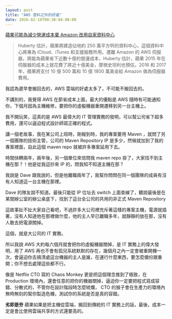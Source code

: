 ```yaml
---
layout: post
title: "AWS 意料之外的好處"
date: 2016-02-16T00:38:04-08:00
---
```


[蘋果可能為減少營運成本棄 Amazon 改用自家資料中心](http://technews.tw/2016/02/02/apple-may-leave-aws-use-apple-data-center/)



> Huberty 估計，蘋果將建造佔地約 250 萬平方呎的資料中心，這個資料中心將專為 iCloud、iTunes 和支援服務所用。遷離 Amazon 的 AWS 伺服器，將能為蘋果省下近數十億的營運成本，Huberty 估計，蘋果 2015 年在伺服器的成本上就花費了將近十億美金，摩根史坦利也預估，2016 和 2017 年，蘋果將支付 10 億 500 萬和 10 億 1800 萬美金給 Amazon 做為伺服器費用。


我認為遲早會搬回去的，AWS 雲端的好處太多了，不可能不搬回去的。

不講別的，我覺得 AWS 在節省成本上面，最大的優點是 AWS 隨時有可能通知你，下個月因為主機維修，要把你的虛擬機器重開遷移到另一台主機上。

我不開玩笑，這真的是 AWS 最偉大的 IT 管理實務的發明，可以幫公司省下超多費用，還可以逼迫程式設計師寫正確的程式。

講一個老故事，我在某公司上班時，剛報到時，我的專案要用 Maven ，就問了另一個團隊的技術主管，公司的 Maven Repository IP 是多少，然候就加到了我的專案裡面，自此這個 maven repo 就被許多專案延用下去。

時間快轉兩年，兩年後，另一個單位來信問我 maven repo 掛了，大家找不到主機在那？！他是從我這抄來 IP 的，問我知不知道主機在那？

我說是 Dave 跟我說的，但是他離職兩年了，我幫你問問在同一個團隊的成員有沒有人知道這一台主機在那裡。

Dave 的隊友說不知道。最後只能從 IP 位址去 switch 上面查線了，聽說最後是在某間辦公室的辦公桌底下，找到了這台全公司的共用的非正式 Maven Repository

這故事扯不扯大家自己看吧，不過許多大公司裡充斥著這樣的專案主機，電源就插著，沒有人知道他在那裡做什麼，他的主人早已離職多年，就靜靜的放在那，沒有人敢去把電源關掉。

這個，就是大公司的 IT 實務。

所以我說 AWS 大約每六個月就會把你的虛擬機器關掉，是 IT 實務上的偉大發明，用了 AWS 再也不會有孤兒系統默默的存在，幾個月之內一定會被重開機一次，會逼迫你去搞清處這台機器的主人是誰，在運行什麼東西，要怎麼備份跟重開；你不想去處理這些都不行。

像是 Netflix CTO 寫的 Chaos Monkey 更是把這個理念推到了極致，在 Production 環境內，還會任意的把你的機器關掉，逼迫你一定要把程式寫成容錯、分散式的，不管你在設計階段時怎麼唬爛， CTO 的猴子會在生產力的環境內無時無刻的幫你製造危機，測試你的系統是否是真的容錯。

**劣即是夯** 蘋果如果是把主機從雲端，搬回到傳統的 IT 實務上的話，最後，成本一定是會比使用雲端共享的方式還要高的。

